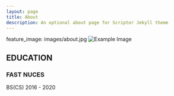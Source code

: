 ```yaml
---
layout: page
title: About 
description: An optional about page for Scriptor Jekyll theme
---
```


feature_image: images/about.jpg
<img src="{{ 'images/about.jpg' | relative_url }}" alt="Example Image" class="circle-image">



## EDUCATION
### FAST NUCES
BS(CS) 
2016 - 2020
